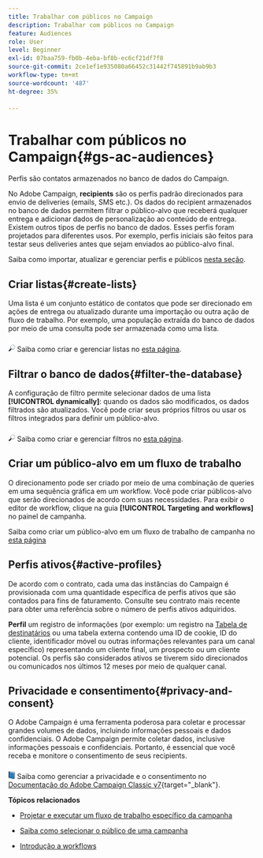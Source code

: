 ```yaml
---
title: Trabalhar com públicos no Campaign
description: Trabalhar com públicos no Campaign
feature: Audiences
role: User
level: Beginner
exl-id: 07baa759-fb0b-4eba-bf8b-ec6cf21df7f8
source-git-commit: 2ce1ef1e935080a66452c31442f745891b9ab9b3
workflow-type: tm+mt
source-wordcount: '487'
ht-degree: 35%

---
```


# Trabalhar com públicos no Campaign{#gs-ac-audiences}

Perfis são contatos armazenados no banco de dados do Campaign.

No Adobe Campaign, **recipients** são os perfis padrão direcionados para envio de deliveries (emails, SMS etc.). Os dados do recipient armazenados no banco de dados permitem filtrar o público-alvo que receberá qualquer entrega e adicionar dados de personalização ao conteúdo de entrega. Existem outros tipos de perfis no banco de dados. Esses perfis foram projetados para diferentes usos. Por exemplo, perfis iniciais são feitos para testar seus deliveries antes que sejam enviados ao público-alvo final.

Saiba como importar, atualizar e gerenciar perfis e públicos [nesta seção](../audiences/gs-audiences.md).

## Criar listas{#create-lists}

Uma lista é um conjunto estático de contatos que pode ser direcionado em ações de entrega ou atualizado durante uma importação ou outra ação de fluxo de trabalho. Por exemplo, uma população extraída do banco de dados por meio de uma consulta pode ser armazenada como uma lista.

![](../assets/do-not-localize/glass.png) Saiba como criar e gerenciar listas no [esta página](../audiences/create-audiences.md).

## Filtrar o banco de dados{#filter-the-database}

A configuração de filtro permite selecionar dados de uma lista **[!UICONTROL dynamically]**: quando os dados são modificados, os dados filtrados são atualizados. Você pode criar seus próprios filtros ou usar os filtros integrados para definir um público-alvo.

![](../assets/do-not-localize/glass.png) Saiba como criar e gerenciar filtros no [esta página](../audiences/create-filters.md).

## Criar um público-alvo em um fluxo de trabalho

O direcionamento pode ser criado por meio de uma combinação de queries em uma sequência gráfica em um workflow. Você pode criar públicos-alvo que serão direcionados de acordo com suas necessidades. Para exibir o editor de workflow, clique na guia **[!UICONTROL Targeting and workflows]** no painel de campanha.

Saiba como criar um público-alvo em um fluxo de trabalho de campanha no [esta página](https://experienceleague.adobe.com/docs/campaign/automation/campaign-orchestration/marketing-campaign-target.html?lang=pt-BR)


## Perfis ativos{#active-profiles}

De acordo com o contrato, cada uma das instâncias do Campaign é provisionada com uma quantidade específica de perfis ativos que são contados para fins de faturamento. Consulte seu contrato mais recente para obter uma referência sobre o número de perfis ativos adquiridos.

**Perfil** um registro de informações (por exemplo: um registro na [Tabela de destinatários](../dev/datamodel.md) ou uma tabela externa contendo uma ID de cookie, ID do cliente, identificador móvel ou outras informações relevantes para um canal específico) representando um cliente final, um prospecto ou um cliente potencial. Os perfis são considerados ativos se tiverem sido direcionados ou comunicados nos últimos 12 meses por meio de qualquer canal.

<!--
You can monitor the number of active profiles used on your instances directly from Campaign Control Panel. 

![](../assets/do-not-localize/book.png) For more on this, refer to the [Control Panel documentation](https://docs.adobe.com/content/help/en/control-panel/using/performance-monitoring/active-profiles-monitoring.html).
-->

## Privacidade e consentimento{#privacy-and-consent}

O Adobe Campaign é uma ferramenta poderosa para coletar e processar grandes volumes de dados, incluindo informações pessoais e dados confidenciais. O Adobe Campaign permite coletar dados, inclusive informações pessoais e confidenciais. Portanto, é essencial que você receba e monitore o consentimento de seus recipients.

![](../assets/do-not-localize/book.png) Saiba como gerenciar a privacidade e o consentimento no [Documentação do Adobe Campaign Classic v7](https://experienceleague.adobe.com/docs/campaign-classic/using/getting-started/privacy/privacy-and-recommendations.html?lang=pt-BR){target="_blank"}.

**Tópicos relacionados**

* [Projetar e executar um fluxo de trabalho específico da campanha](https://experienceleague.adobe.com/docs/campaign/automation/workflows/introduction/wf-type/campaign-workflows.html)

* [Saiba como selecionar o público de uma campanha](https://experienceleague.adobe.com/docs/campaign/automation/campaign-orchestration/marketing-campaign-target.html?lang=pt-BR)

* [Introdução a workflows](https://experienceleague.adobe.com/docs/campaign/automation/workflows/introduction/about-workflows.html?lang=pt-BR)
